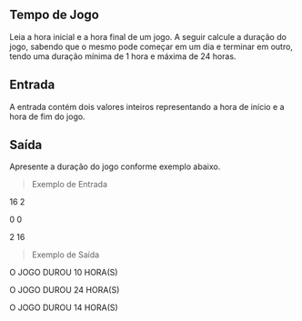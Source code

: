 ## Tempo de Jogo

Leia a hora inicial e a hora final de um jogo. A seguir calcule a duração do jogo, sabendo que o mesmo pode começar em um dia e terminar em outro, tendo uma duração mínima de 1 hora e máxima de 24 horas.

## Entrada
A entrada contém dois valores inteiros representando a hora de início e a hora de fim do jogo.

## Saída
Apresente a duração do jogo conforme exemplo abaixo.

> Exemplo de Entrada	

16 2

0 0

2 16

> Exemplo de Saída

O JOGO DUROU 10 HORA(S)

O JOGO DUROU 24 HORA(S)

O JOGO DUROU 14 HORA(S)